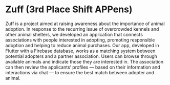# Zuff (3rd Place Shift APPens)

Zuff is a project aimed at raising awareness about the importance of animal adoption. In response to the recurring issue of overcrowded kennels and other animal shelters, we developed an application that connects associations with people interested in adopting, promoting responsible adoption and helping to reduce animal purchases.
Our app, developed in Flutter with a Firebase database, works as a matching system between potential adopters and a partner association. Users can browse through available animals and indicate those they are interested in. The association can then review the applicants’ profiles — based on their information and interactions via chat — to ensure the best match between adopter and animal.
